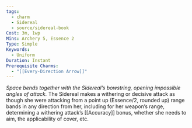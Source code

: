 ```yaml
---
tags:
  - charm
  - Sidereal
  - source/sidereal-book
Cost: 3m, 1wp
Mins: Archery 5, Essence 2
Type: Simple
Keywords:
  - Uniform
Duration: Instant
Prerequisite Charms:
  - "[[Every-Direction Arrow]]"
---
```

*Space bends together with the Sidereal’s bowstring, opening impossible angles of attack.*
The Sidereal makes a withering or decisive attack as though she were attacking from a point up (Essence/2, rounded up) range bands in any direction from her, including for her weapon’s range, determining a withering attack’s [[Accuracy]] bonus, whether she needs to aim, the applicability of cover, etc.